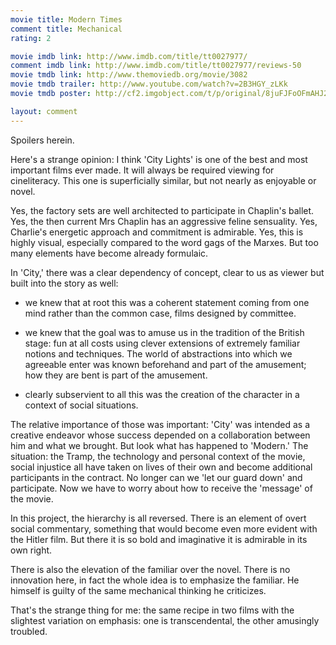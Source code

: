 ```yaml
---
movie title: Modern Times
comment title: Mechanical
rating: 2

movie imdb link: http://www.imdb.com/title/tt0027977/
comment imdb link: http://www.imdb.com/title/tt0027977/reviews-50
movie tmdb link: http://www.themoviedb.org/movie/3082
movie tmdb trailer: http://www.youtube.com/watch?v=2B3HGY_zLKk
movie tmdb poster: http://cf2.imgobject.com/t/p/original/8juFJFoOFmAHJ2WnK42UGD8cQwh.jpg

layout: comment
---
```


Spoilers herein.

Here's a strange opinion: I think 'City Lights' is one of the best and most important films ever made. It will always be required viewing for cineliteracy. This one is superficially similar, but not nearly as enjoyable or novel.

Yes, the factory sets are well architected to participate in Chaplin's ballet. Yes, the then current Mrs Chaplin has an aggressive feline sensuality. Yes, Charlie's energetic approach and commitment is admirable. Yes, this is highly visual, especially compared to the word gags of the Marxes. But too many elements have become already formulaic.

In 'City,' there was a clear dependency of concept, clear to us as viewer but built into the story as well: 

- we knew that at root this was a coherent statement coming from one mind rather than the common case, films designed by committee.

- we knew that the goal was to amuse us in the tradition of the British stage: fun at all costs using clever extensions of extremely familiar notions and techniques. The world of abstractions into which we agreeable enter was known beforehand and part of the amusement; how they are bent is part of the amusement.

- clearly subservient to all this was the creation of the character in a context of social situations. 

The relative importance of those was important: 'City' was intended as a creative endeavor whose success depended on a collaboration between him and what we brought. But look what has happened to 'Modern.' The situation: the Tramp, the technology  and personal context of the movie, social injustice all have taken on lives of their own and become additional participants in the contract. No longer can we 'let our guard down' and participate. Now we have to worry about how to receive the 'message' of the movie.

In this project, the hierarchy is all reversed. There is an element of overt social commentary, something that would become even more evident with the Hitler film. But there it is so bold and imaginative it is admirable in its own right.

There is also the elevation of the familiar over the novel. There is no innovation here, in fact the whole idea is to emphasize the familiar. He himself is guilty of the same mechanical thinking he criticizes.

That's the strange thing for me: the same recipe in two films with the slightest variation on emphasis: one is transcendental, the other amusingly troubled.
